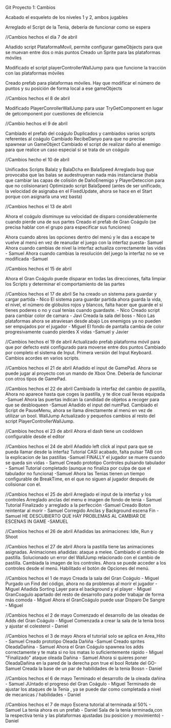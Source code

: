 Git Proyecto 1: Cambios

Acabado el esqueleto de los niveles 1 y 2, ambos jugables

Arreglado el Script de la Tenia, debería de funcionar como se espera

//Cambios hechos el día 7 de abril 

Añadido script PlataformaMovil, permite configurar gameObjects para que se muevan entre dos o más puntos
Creado un Sprite para las plataformas móviles

Modificado el script playerControllerWallJump para que funcione la tracción con las plataformas móviles

Creado prefab para plataformas móviles. Hay que modificar el número de puntos y su posición de forma local a ese gameObjects

//Cambios hechos el 8 de abril

Modificado PlayerConrollerWallJump para usar TryGetComponent en lugar de getcomponent por cuestiones de eficiencia

//Cambio hechos el 9 de abril

Cambiado el prefab del coágulo
Duplicados y cambiados varios scripts referentes al coágulo
Cambiado RecibeDanyo para que no precise spawnear un GameObject
Cambiado el script de realizar daño al enemigo para que realice un caso especial si se trata de un coágulo

//Cambios hecho el 10 de abril

Unificados Scripts BalaIz y BalaDcha en BalaSpeed
Arreglado bug que provocaba que las balas se audestruyeran nada más instanciarse
(había que cambiar las capas de colisión de DañoEnemigo y PlayerDeteccion para que no colisionaran)
Optimizado script BalaSpeed (antes de ser unificado, la velocidad de asignaba en el FixedUpdate, ahora se hace
en el Start porque con asignarla una vez basta)

//Cambios hechos el 13 de abril

Ahora el coágulo disminuye su velocidad de disparo considerablemente cuando pierde una de sus partes
Creado el prefab de Gran Coágulo (se precisa hablar con el grupo para especificar sus funciones)

Ahora cuando abres las opciones dentro del menú y le das a escape te vuelve al menú en vez de reanudar el juego con la interfaz puesta- Samuel
Ahora cuando cambias de nivel la interfaz actualiza correctamente las vidas - Samuel
Ahora cuando cambias la resolución del juego la interfaz no se ve modificada -Samuel

//Cambios hechos el 15 de abril

Ahora el Gran Coágulo puede disparar en todas las direcciones, falta limpiar los Scripts y determinar el comportamiento de las partes

//Cambios hechos el 17 de abril
Se ha creado un sistema para guardar y cargar partida - Nico
El sistema para guardar partida ahora guarda la vida, el nivel, el número de glóbulos rojos y blancos,
falta hacer que guarde el si tienes poderes o no y cual tenías cuando guardaste. - Nico
Creado script para cambiar color de camara - Javi
Creada la sala del boss -  Nico
Las plataformas ahora se atraviesan desde abajo
Los enemigos ya no pueden ser empujados por el jugador - Miguel
El fondo de pantalla cambia de color progresivamente cuando pierdes X vidas -Samuel y Javier

//Cambios hechos el 19 de abril 
Actualizado prefab plataforma móvil para que por defecto esté configurado para moverse entre dos puntos
Cambiado por completo el sistema de Input. Primera versión del Input Keyboard. Cambios acordes en varios scripts.

//Cambios hechos el 21 de abril
Añadido el input de GamePad. Ahora se puede jugar al proyecto con un mando de Xbox One. Debería de funcionar con otros tipos de GamePad.

//Cambios hechos el 22 de abril
Cambiado la interfaz del cambio de pastilla, Ahora no aparece hasta que coges la pastilla, y te dice cual llevas equipada -Samuel
Ahora las puertas indican la candidad de objetos a recoger para que se desbloqueen -Samuel
Añadido el input del numPad.
Cambiado el Script de PauseMenu, ahora se llama directamente al menú en vez de utilizar un bool.
WallJump Actualizado y pequeños cambios al resto del script PlayerControllerWallJump.

//Cambios hechos el 23 de abril
Ahora el dash tiene un cooldown configurable desde el editor

//Cambios hechos el 24 de abril
Añadido left click al input para que se pueda llamar desde la interfaz
Tutorial CASI acabado, falta pulsar TAB con la explicacion de las pastillas -Samuel
FINALLY el jugador se muere cuando se queda sin vidas - Samuel
Creado prototipo Controles pulsando tabulador - Samuel
Tutorial completado (aunque no finaliza por culpa de que el tabulador no funciona) -Samuel
Ahora las Tenias tienen un tiempo configurable de BreakTime, en el que no siguen al jugador después de colisionar con el.

//Cambios hechos el 25 de abril
Arreglado el input de la interfaz y los controles
Arreglado anclas del menu e imagen de fondo de tenia - Samuel
Tutorial Finalizado y arreglado a la perfección -Samuel
Creado Boton reintentar al morir - Samuel
Corregido Anclas y Background escena Fin -Samuel
HE DESCUBIERTO QUE HAY PROBLEMAS AL CAMBIAR DE ESCENAS IN GAME -SAMUEL

//Cambios hechos el 26 de abril
Añadidas las animaciones: Idle, Run y Shoot

//Cambios hechos el 27 de abril
Ahora la pastilla tiene las animaciones asignadas.
Animaciones añadidas: ataque a melee.
Cambiado el cambio de pastilla.
Solucionado un error del WallJump relacionado con el cambio de pastilla.
Cambiada la imagen de los controles.
Ahora se puede acceder a los controles desde el menú.
Habilitado el botón de Opciones del menú.

//Cambios hechos el 1 de mayo
Creada la sala del Gran Coágulo - Miguel
Purgado un Find del código, ahora no da problemas al morir el jugador - Miguel
Añadida Sorting Layer para el background y el player - Miguel
GranCoagulo apartado del resto de desarrollo para poder trabajar de forma más comoda - Miguel
Ahora el GranCoágulo puede usar Disparo De Sangre - Miguel

//Cambios hechos el 2 de mayo
Comenzado el desarrollo de las oleadas de Adds del Gran Coágulo - Miguel
Comenzada a crear la sala de la tenia boss y ajustar el colesterol - Daniel


//Cambios hechos el 3 de mayo
Ahora el tutorial solo se aplica en Area_Hito - Samuel
Creado prototipo Oleada Dañiña -Samuel
Creado sprites OleadaDañina - Samuel
Ahora el Gran Coágulo spawnea los adds correctamente y te mata si no los matas lo suficientemente rápido - Miguel
"Finalizado" ataque oleada Dañina - Samuel
Ahora si quieres poner OleadaDañina en la pared de la derecha pon true el bool Rotate del GO- Samuel
Creada la base de un par de habilidades de la tenia Bossn - Daniel


//Cambios hechos el 6 de mayo
Terminado el desarrollo de la oleada dañina - Samuel
JUntado el progreso del Gran Coágulo - Miguel
Terminado de ajustar los ataques de la Tenia , ya se puede dar como completada a nivel de mecanicas / habilidades - Daniel 

//Cambios hechos el 7 de mayo
Escena tutorial al terminada al 50% - Samuel
La tenia ahora es un prefab - Daniel
Sala de la tenia terminada,con la respectiva tenia y las plataformas ajustadas (su posicion y movimiento) - Daniel